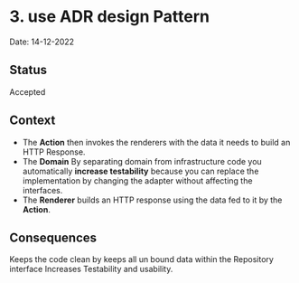 # 3. use ADR design Pattern

Date: 14-12-2022

## Status

Accepted

## Context

* The **Action** then invokes the renderers with the data
  it needs to build an HTTP Response.
* The **Domain**
By separating domain from infrastructure code you automatically **increase testability**
because you can replace the implementation by changing the adapter without affecting
the interfaces.
* The **Renderer** builds an HTTP response using the data fed to it by the **Action**.

## Consequences

Keeps the code clean by keeps all un bound data within the Repository interface
Increases Testability and usability.
